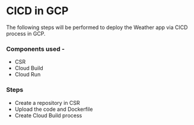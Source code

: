# CICD in GCP
The following steps will be performed to deploy the Weather app via CICD process in GCP.

### Components used - 
- CSR
- Cloud Build
- Cloud Run


### Steps
- Create a repository in CSR
- Upload the code and Dockerfile
- Create Cloud Build process
